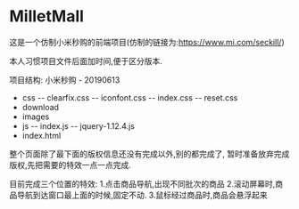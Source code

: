 # MilletMall
这是一个仿制小米秒购的前端项目(仿制的链接为:https://www.mi.com/seckill/)

本人习惯项目文件后面加时间,便于区分版本.

项目结构:
小米秒购 - 20190613
  - css
    -- clearfix.css
    -- iconfont.css
    -- index.css
    -- reset.css
  - download
  - images
  - js
    -- index.js
    -- jquery-1.12.4.js
  - index.html


整个页面除了最下面的版权信息还没有完成以外,别的都完成了,
暂时准备放弃完成版权,先把需要的特效一点一点完成.

目前完成三个位置的特效:
1.点击商品导航,出现不同批次的商品
2.滚动屏幕时,商品导航到达窗口最上面的时候,固定不动.
3.鼠标经过商品时,商品会悬浮起来



